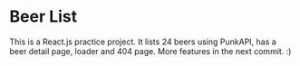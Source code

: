# Beer List

This is a React.js practice project.
It lists 24 beers using PunkAPI, has a beer detail page, loader and 404 page. More features in the next commit. :)
